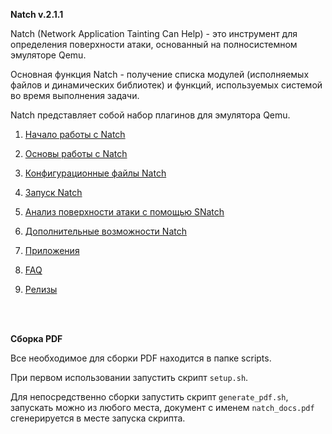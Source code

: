 
**Natch v.2.1.1**

Natch (Network Application Tainting Can Help) - это инструмент для определения поверхности атаки, основанный на полносистемном эмуляторе Qemu.

Основная функция Natch - получение списка модулей (исполняемых файлов и динамических библиотек) и функций, используемых системой во время выполнения задачи.

Natch представляет собой набор плагинов для эмулятора Qemu.


1. [Начало работы с Natch](1_quickstart.md)

1. [Основы работы с Natch](2_natch_begin.md)

1. [Конфигурационные файлы Natch](3_configs.md)

1. [Запуск Natch](4_launch.md)

1. [Анализ поверхности атаки с помощью SNatch](5_snatch.md)

1. [Дополнительные возможности Natch](6_additional.md)

1. [Приложения](7_appendix.md)

1. [FAQ](1_quickstart.md#faq)

1. [Релизы](7_appendix.md#app_releases)


<br><br>

**Сборка PDF**

Все необходимое для сборки PDF находится в папке scripts.

При первом использовании запустить скрипт `setup.sh`.

Для непосредственно сборки запустить скрипт `generate_pdf.sh`, запускать можно из любого места, документ с именем `natch_docs.pdf` сгенерируется в месте запуска скрипта.


